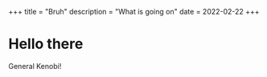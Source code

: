 +++
title = "Bruh"
description = "What is going on"
date = 2022-02-22
+++
# Hello there
General Kenobi!


